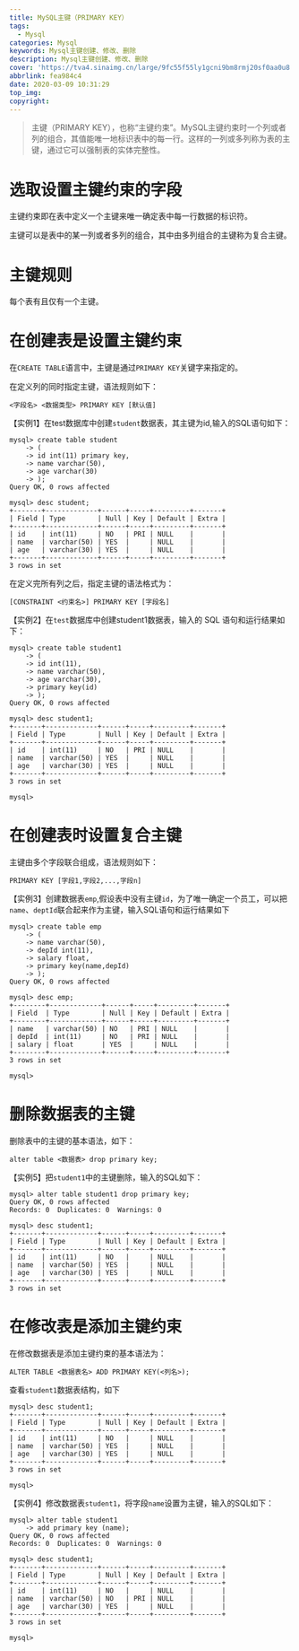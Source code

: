 ```yaml
---
title: MySQL主键（PRIMARY KEY）
tags:
  - Mysql
categories: Mysql
keywords: Mysql主键创建、修改、删除
description: Mysql主键创建、修改、删除
cover: 'https://tva4.sinaimg.cn/large/9fc55f55ly1gcni9bm8rmj20sf0aa0u8.jpg'
abbrlink: fea984c4
date: 2020-03-09 10:31:29
top_img:
copyright:
---
```


> 主键（PRIMARY KEY），也称“主键约束”。MySQL主键约束时一个列或者列的组合，其值能唯一地标识表中的每一行。这样的一列或多列称为表的主键，通过它可以强制表的实体完整性。

# 选取设置主键约束的字段

主键约束即在表中定义一个主键来唯一确定表中每一行数据的标识符。 

主键可以是表中的某一列或者多列的组合，其中由多列组合的主键称为复合主键。

# 主键规则

每个表有且仅有一个主键。

# 在创建表是设置主键约束

在`CREATE TABLE`语言中，主键是通过`PRIMARY KEY`关键字来指定的。

在定义列的同时指定主键，语法规则如下：

```mysql
<字段名> <数据类型> PRIMARY KEY [默认值]
```

【实例1】在test数据库中创建`student`数据表，其主键为id,输入的SQL语句如下：

```mysql
mysql> create table student
    -> (
    -> id int(11) primary key,
    -> name varchar(50),
    -> age varchar(30)
    -> );
Query OK, 0 rows affected

mysql> desc student;
+-------+-------------+------+-----+---------+-------+
| Field | Type        | Null | Key | Default | Extra |
+-------+-------------+------+-----+---------+-------+
| id    | int(11)     | NO   | PRI | NULL    |       |
| name  | varchar(50) | YES  |     | NULL    |       |
| age   | varchar(30) | YES  |     | NULL    |       |
+-------+-------------+------+-----+---------+-------+
3 rows in set
```

在定义完所有列之后，指定主键的语法格式为：

```mysql
[CONSTRAINT <约束名>] PRIMARY KEY [字段名]
```

【实例2】在`test`数据库中创建student1数据表，输入的 SQL 语句和运行结果如下：

```mysql
mysql> create table student1
    -> (
    -> id int(11),
    -> name varchar(50),
    -> age varchar(30),
    -> primary key(id)
    -> );
Query OK, 0 rows affected

mysql> desc student1;
+-------+-------------+------+-----+---------+-------+
| Field | Type        | Null | Key | Default | Extra |
+-------+-------------+------+-----+---------+-------+
| id    | int(11)     | NO   | PRI | NULL    |       |
| name  | varchar(50) | YES  |     | NULL    |       |
| age   | varchar(30) | YES  |     | NULL    |       |
+-------+-------------+------+-----+---------+-------+
3 rows in set

mysql> 
```

# 在创建表时设置复合主键

主键由多个字段联合组成，语法规则如下：

```mysql
PRIMARY KEY [字段1,字段2,...,字段n]
```

【实例3】创建数据表`emp`,假设表中没有主键`id`，为了唯一确定一个员工，可以把`name`、`deptId`联合起来作为主键，输入SQL语句和运行结果如下

```mysql
mysql> create table emp
    -> (
    -> name varchar(50),
    -> depId int(11),
    -> salary float,
    -> primary key(name,depId)
    -> );
Query OK, 0 rows affected

mysql> desc emp;
+--------+-------------+------+-----+---------+-------+
| Field  | Type        | Null | Key | Default | Extra |
+--------+-------------+------+-----+---------+-------+
| name   | varchar(50) | NO   | PRI | NULL    |       |
| depId  | int(11)     | NO   | PRI | NULL    |       |
| salary | float       | YES  |     | NULL    |       |
+--------+-------------+------+-----+---------+-------+
3 rows in set

mysql> 
```

# 删除数据表的主键

删除表中的主键的基本语法，如下：

```mysql
alter table <数据表> drop primary key;
```

【实例5】把`student1`中的主键删除，输入的SQL如下：

```mysql
mysql> alter table student1 drop primary key;
Query OK, 0 rows affected
Records: 0  Duplicates: 0  Warnings: 0

mysql> desc student1;
+-------+-------------+------+-----+---------+-------+
| Field | Type        | Null | Key | Default | Extra |
+-------+-------------+------+-----+---------+-------+
| id    | int(11)     | NO   |     | NULL    |       |
| name  | varchar(50) | YES  |     | NULL    |       |
| age   | varchar(30) | YES  |     | NULL    |       |
+-------+-------------+------+-----+---------+-------+
3 rows in set
```

# 在修改表是添加主键约束

在修改数据表是添加主键约束的基本语法为：

```mysql
ALTER TABLE <数据表名> ADD PRIMARY KEY(<列名>);
```

查看`student1`数据表结构，如下

```mysql
mysql> desc student1;
+-------+-------------+------+-----+---------+-------+
| Field | Type        | Null | Key | Default | Extra |
+-------+-------------+------+-----+---------+-------+
| id    | int(11)     | NO   |     | NULL    |       |
| name  | varchar(50) | YES  |     | NULL    |       |
| age   | varchar(30) | YES  |     | NULL    |       |
+-------+-------------+------+-----+---------+-------+
3 rows in set

mysql> 
```

【实例4】修改数据表`student1`，将字段`name`设置为主键，输入的SQL如下：

```mysql
mysql> alter table student1
    -> add primary key (name);
Query OK, 0 rows affected
Records: 0  Duplicates: 0  Warnings: 0

mysql> desc student1;
+-------+-------------+------+-----+---------+-------+
| Field | Type        | Null | Key | Default | Extra |
+-------+-------------+------+-----+---------+-------+
| id    | int(11)     | NO   |     | NULL    |       |
| name  | varchar(50) | NO   | PRI | NULL    |       |
| age   | varchar(30) | YES  |     | NULL    |       |
+-------+-------------+------+-----+---------+-------+
3 rows in set

mysql> 
```

